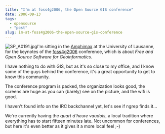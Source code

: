 ```yaml
---
title: "I'm at foss4g2006, the Open Source GIS conference"
date: 2006-09-13
tags: 
  - opensource
  - "post"
slug: im-at-foss4g2006-the-open-source-gis-conference
---
```


![SP_A0191.jpg](http://codeconsult.ch/bertrand/archives/images/SP_A0191.jpg)I'm sitting in the [Amphimax](http://www.unil.ch/central/page3032_fr.html) at the University of Lausanne, for the keynotes of the [foss4g2006](http://www.foss4g2006.org/) conference, which is about _Free and Open Source Software for Geoinformatics_.

I have nothing to do with GIS, but as it's so close to my office, and I know some of the guys behind the conference, it's a great opportunity to get to know this community.

The conference program is packed, the organization looks good, the screens are huge as you can (barely) see on the picture, and the wifi is good.

I haven't found info on the IRC backchannel yet, let's see if ngrep finds it...

We're currently having the _quart d'heure vaudois_, a local tradition where everything has to start fifteen minutes late. Not uncommon for conferences, but here it's even better as it gives it a more local feel ;-)

